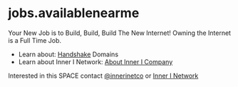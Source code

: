 # jobs.availablenearme
Your New Job is to Build, Build, Build The New Internet! Owning the Internet is a Full Time Job. 
- Learn about: [Handshake](https://handshake.org) Domains
- Learn about Inner I Network: [About Inner I Company](https://innerinetcompany.com/about/)
<head>
<!-- Google tag (gtag.js) -->
<script async src="https://www.googletagmanager.com/gtag/js?id=G-XJF8Z043FY"></script>
<script>
  window.dataLayer = window.dataLayer || [];
  function gtag(){dataLayer.push(arguments);}
  gtag('js', new Date());

  gtag('config', 'G-XJF8Z043FY');
</script>
</head>

Interested in this SPACE contact [@innerinetco](https://twitter.com/innerinetco) or [Inner I Network](https://innerinetwork.hns.to/)

